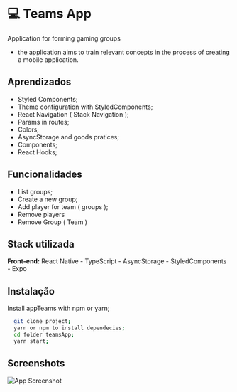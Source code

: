
# 💻 Teams App

Application for forming gaming groups

- the application aims to train relevant concepts in the process of creating a mobile application.
## Aprendizados

- Styled Components;
- Theme configuration with StyledComponents;
- React Navigation ( Stack Navigation );
- Params in routes;
- Colors;
- AsyncStorage and goods pratices;
- Components;
- React Hooks;

## Funcionalidades

- List groups;
- Create a new group;
- Add player for team ( groups );
- Remove players
- Remove Group ( Team )


## Stack utilizada

**Front-end:** React Native - TypeScript - AsyncStorage - StyledComponents - Expo


## Instalação

Install appTeams with npm or yarn;

```bash
  git clone project;
  yarn or npm to install dependecies;
  cd folder teamsApp;
  yarn start;
```
    
## Screenshots

![App Screenshot](https://via.placeholder.com/468x300?text=App+Screenshot+Here)

